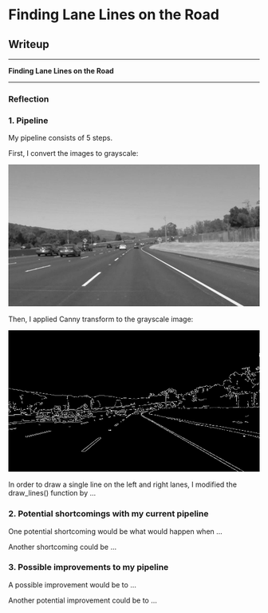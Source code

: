 # **Finding Lane Lines on the Road**

## Writeup

---

**Finding Lane Lines on the Road**

[//]: # (Image References)

[image1]: ./examples/grayscale.jpg "Grayscale"
[gray_image]: ./test_images_output/gray-solidWhiteCurve.jpg "Grayscale Image"
[canny_image]: ./test_images_output/canny-solidWhiteCurve.jpg "Canny-transformed Image"

---

### Reflection

### 1. Pipeline

My pipeline consists of 5 steps.

First, I convert the images to grayscale:

![Grayscale Image][gray_image]

Then, I applied Canny transform to the grayscale image:

![Canny-transformed Image][canny_image]

In order to draw a single line on the left and right lanes, I modified the draw_lines() function by ...


### 2. Potential shortcomings with my current pipeline


One potential shortcoming would be what would happen when ...

Another shortcoming could be ...


### 3. Possible improvements to my pipeline

A possible improvement would be to ...

Another potential improvement could be to ...

